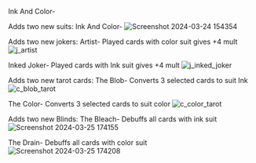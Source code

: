Ink And Color-

Adds two new suits:
Ink And Color-
![Screenshot 2024-03-24 154354](https://github.com/RattlingSnow353/InkAndColor/assets/84494581/9108ca7f-4fb3-47fd-994f-2711c66e54c7)


Adds two new jokers:
Artist- Played cards with color suit gives +4 mult
![j_artist](https://github.com/RattlingSnow353/InkAndColor/assets/84494581/83de8b4e-9819-40da-b42e-fea1489966d1)




Inked Joker- Played cards with Ink suit gives +4 mult
![j_inked_joker](https://github.com/RattlingSnow353/InkAndColor/assets/84494581/ae71b5e3-b895-4db8-87d3-b2b2e7d721e9)


Adds two new tarot cards:
The Blob- Converts 3 selected cards to suit Ink
![c_blob_tarot](https://github.com/RattlingSnow353/InkAndColor/assets/84494581/c6525db8-6a3a-4983-bf3b-150ead66a46a)


The Color- Converts 3 selected cards to suit color
![c_color_tarot](https://github.com/RattlingSnow353/InkAndColor/assets/84494581/60fcf013-8db2-43f7-a3de-c9b1b3e525c1)


Adds two new Blinds:
The Bleach- Debuffs all cards with ink suit
![Screenshot 2024-03-25 174155](https://github.com/RattlingSnow353/InkAndColor/assets/84494581/2598321b-a060-474d-a220-49789acfc479)

The Drain- Debuffs all cards with color suit
![Screenshot 2024-03-25 174208](https://github.com/RattlingSnow353/InkAndColor/assets/84494581/6cfcbd4a-72eb-4566-b107-0f86d0d3407a)

